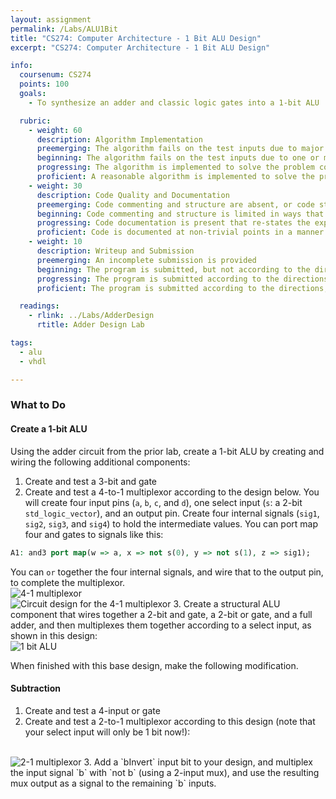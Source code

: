 ```yaml
---
layout: assignment
permalink: /Labs/ALU1Bit
title: "CS274: Computer Architecture - 1 Bit ALU Design"
excerpt: "CS274: Computer Architecture - 1 Bit ALU Design"

info:
  coursenum: CS274
  points: 100
  goals:
    - To synthesize an adder and classic logic gates into a 1-bit ALU

  rubric:
    - weight: 60
      description: Algorithm Implementation
      preemerging: The algorithm fails on the test inputs due to major issues, or the program fails to compile and/or run
      beginning: The algorithm fails on the test inputs due to one or more minor issues
      progressing: The algorithm is implemented to solve the problem correctly according to given test inputs, but would fail if executed in a general case due to a minor issue or omission in the algorithm design or implementation
      proficient: A reasonable algorithm is implemented to solve the problem which correctly solves the problem according to the given test inputs, and would be reasonably expected to solve the problem in the general case
    - weight: 30
      description: Code Quality and Documentation
      preemerging: Code commenting and structure are absent, or code structure departs significantly from best practice, and/or the code departs significantly from the style guide
      beginning: Code commenting and structure is limited in ways that reduce the readability of the program, and/or there are minor departures from the style guide
      progressing: Code documentation is present that re-states the explicit code definitions, and/or code is written that mostly adheres to the style guide
      proficient: Code is documented at non-trivial points in a manner that enhances the readability of the program, and code is written according to the style guide
    - weight: 10
      description: Writeup and Submission
      preemerging: An incomplete submission is provided
      beginning: The program is submitted, but not according to the directions in one or more ways (for example, because it is lacking a readme writeup)
      progressing: The program is submitted according to the directions with a minor omission or correction needed, and with at least superficial responses to the bolded questions throughout
      proficient: The program is submitted according to the directions, including a readme writeup describing the solution, and thoughtful answers to the bolded questions throughout

  readings:
    - rlink: ../Labs/AdderDesign
      rtitle: Adder Design Lab

tags:
  - alu
  - vhdl

---
```


### What to Do

#### Create a 1-bit ALU

Using the adder circuit from the prior lab, create a 1-bit ALU by creating and wiring the following additional components:

1. Create and test a 3-bit and gate
2. Create and test a 4-to-1 multiplexor according to the design below.  You will create four input pins (`a`, `b`, `c`, and `d`), one select input (`s`: a 2-bit `std_logic_vector`), and an output pin.  Create four internal signals (`sig1`, `sig2`, `sig3`, and `sig4`) to hold the intermediate values.  You can port map four and gates to signals like this:
```vhdl
A1: and3 port map(w => a, x => not s(0), y => not s(1), z => sig1);
```
You can `or` together the four internal signals, and wire that to the output pin, to complete the multiplexor.
<br>
<img src="https://www.tutorialspoint.com/digital_circuits/images/4_1_multiplexer.jpg" alt="4-1 multiplexor">
<br>
<img src="https://www.tutorialspoint.com/digital_circuits/images/4_1_multiplexer_circuit_diagram.jpg" alt="Circuit design for the 4-1 multiplexor">
3. Create a structural ALU component that wires together a 2-bit and gate, a 2-bit or gate, and a full adder, and then multiplexes them together according to a select input, as shown in this design:
<br>
<img src="https://www.researchgate.net/profile/V-Bhanumathi/publication/321814052/figure/fig2/AS:745655408529409@1554789511084/Functional-block-diagram-of-one-bit-ALU_W640.jpg" alt="1 bit ALU">

When finished with this base design, make the following modification.

#### Subtraction
1. Create and test a 4-input or gate
2. Create and test a 2-to-1 multiplexor according to this design (note that your select input will only be 1 bit now!):
<br>
<img src="https://www.electronicshub.org/wp-content/uploads/2021/04/Logic-Circuit-of-2-to-1-MUX.jpg" alt="2-1 multiplexor">
3. Add a `bInvert` input bit to your design, and multiplex the input signal `b` with `not b` (using a 2-input mux), and use the resulting mux output as a signal to the remaining `b` inputs.  
